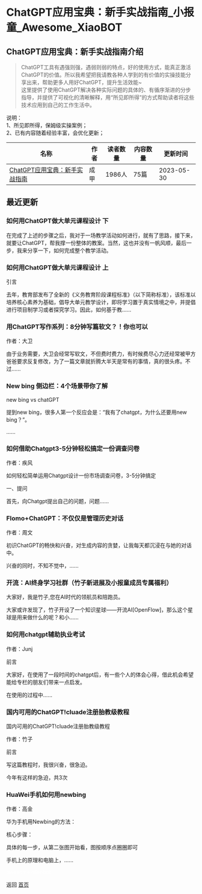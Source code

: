 # ChatGPT应用宝典：新手实战指南_小报童_Awesome_XiaoBOT

## ChatGPT应用宝典：新手实战指南介绍
> ChatGPT工具有遇强则强，遇弱则弱的特点，好的使用方式，能真正激活ChatGPT的价值。所以我希望把我请教各种人学到的有价值的实操技能分享出来，帮助更多人用好ChatGPT，提升生活效能~    
这里提供了使用ChatGPT解决各种实际问题的具体的、有循序渐进的分步指导，并提供了可视化的清晰解释，用“所见即所得”的方式帮助读者将这些技术应用到自己的工作生活中。    
    
说明：    
1、所见即所得，保姆级实操案例；    
2、已有内容随着经验丰富，会优化更新；  
  


|名称|作者|读者数量|内容数量|更新时间|
|---|---|---|---|---|
|[ChatGPT应用宝典：新手实战指南](https://xiaobot.net/p/Chat-GPT?refer=0b133df9-27dc-423b-8101-639049001c13)|成甲|1986人|75篇|2023-05-30|

## 最近更新
### 如何用ChatGPT做大单元课程设计 下

在完成了上述的步骤之后，我对于一场教学活动如何进行，就有了思路，接下来，就要让ChatGPT，帮我撑一份整体的教案。当然，这也并没有一帆风顺，最后一步，我来分享一下，如何完成整个教学活动。

### 如何用ChatGPT做大单元课程设计 上

引言

去年，教育部发布了全新的《义务教育阶段课程标准》（以下简称标准），该标准以培养核心素养为基础，倡导大单元教学设计，即将学习置于真实情境之中，并提倡进行项目制学习或者探究学习。因此，如何基于教......

### 用ChatGPT写作系列：8分钟写篇软文？！你也可以

作者：大卫



由于业务需要，大卫会经常写软文，不但费时费力，有时候费尽心力还经常被甲方爸爸要求反复修改，为了一篇文章就折腾大半天是常有的事情，真的很头疼。不过......

### New bing 侧边栏：4个场景带你了解



new bing vs chatGPT

提到new bing，很多人第一个反应会是：“我有了chatgpt，为什么还要用new bing？”。

......

### 如何借助Chatgpt3-5分钟轻松搞定一份调查问卷

作者：疾风



如何轻松简单运用Chatgpt设计一份市场调查问卷，3-5分钟搞定

一、提问

首先，向Chatgpt提出自己的问题，问题......

### Flomo+ChatGPT：不仅仅是管理历史对话

作者：周文



初识ChatGPT的畅快和兴奋，对生成内容的贪婪，让我每天都沉浸在与她的对话中。



兴奋的同时，不知不觉中，......

### 开流：AI终身学习社群（竹子新进展及小报童成员专属福利）

大家好，我是竹子,您在AI时代的领航员和陪跑员。



大家或许发现了，竹子开设了一个知识星球——开流AI[OpenFlow]，那么这个星球是用来做什么的呢？和小......

### 如何用chatgpt辅助执业考试

作者：Junj

前言

大家好，在使用了一段时间的chatgpt后，有一些个人的体会心得，借此机会希望能给专栏的朋友们带来一点启发。



在使用的过程中......

### 国内可用的ChatGPT!cluade注册胎教级教程

国内可用的ChatGPT!cluade注册胎教级教程

作者：竹子

前言

 写这篇教程时，我很兴奋，很急迫。

今年有这样的急迫，共3次

### HuaWei手机如何用newbing

作者：高金

华为手机用Newbing的方法：

核心步骤：

具体的每一步，从第二张图开始看，图按顺序点圈圈即可

手机上的原理和电脑上，......


<a href="https://github.com/Reno9527/awesome-xiaobot" style="color: white; text-decoration: none;">awesome-xiaobot</a>

返回 [首页](../README.md)
